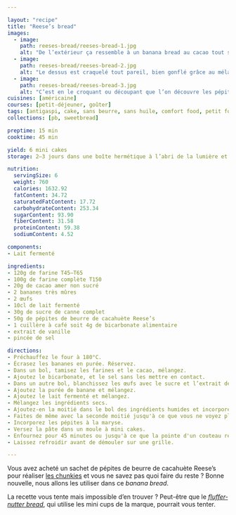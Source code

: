 ```yaml
---

layout: "recipe"
title: "Reese’s bread"
images:
  - image:
    path: reeses-bread/reeses-bread-1.jpg
    alt: "De l’extérieur ça ressemble à un banana bread au cacao tout simple."
  - image:
    path: reeses-bread/reeses-bread-2.jpg
    alt: "Le dessus est craquelé tout pareil, bien gonflé grâce au mélange de lait fermenté et de bicarbonate, et rien ne laisse deviner ce qu’il contient."
  - image:
    path: reeses-bread/reeses-bread-3.jpg
    alt: "C’est en le croquant ou découpant que l’on découvre les pépites de beurre de cacahuète qui ont bien fondu, et amènent un contraste au cacaoté."
cuisines: [américaine]
courses: [petit-déjeuner, goûter]
tags: [antigaspi, cake, sans beurre, sans huile, comfort food, petit format, Reese’s]
collections: [pb, sweetbread]

preptime: 15 min
cooktime: 45 min

yield: 6 mini cakes
storage: 2–3 jours dans une boîte hermétique à l’abri de la lumière et de la chaleur. 5 jours au frigo. 2 mois au congélateur.

nutrition:
  servingSize: 6
  weight: 760
  calories: 1632.92
  fatContent: 34.72
  saturatedFatContent: 17.72
  carbohydrateContent: 253.34
  sugarContent: 93.90
  fiberContent: 31.58
  proteinContent: 59.38
  sodiumContent: 4.52

components:
- Lait fermenté

ingredients:
- 120g de farine T45–T65
- 100g de farine complète T150
- 20g de cacao amer non sucré
- 2 bananes très mûres
- 2 œufs
- 10cl de lait fermenté
- 30g de sucre de canne complet
- 50g de pépites de beurre de cacahuète Reese’s
- 1 cuillère à café soit 4g de bicarbonate alimentaire
- extrait de vanille
- pincée de sel

directions:
- Préchauffez le four à 180°C.
- Écrasez les bananes en purée. Réservez.
- Dans un bol, tamisez les farines et le cacao, mélangez. 
- Ajoutez le bicarbonate, et le sel sans les mettre en contact.
- Dans un autre bol, blanchissez les œufs avec le sucre et l’extrait de vanille. 
- Ajoutez la purée de banane et mélangez. 
- Ajoutez le lait fermenté et mélangez. 
- Mélangez les ingrédients secs. 
- Ajoutez-en la moitié dans le bol des ingrédients humides et incorporez délicatement à la maryse. 
- Faites de même avec la seconde moitié jusqu'à ce que vous ne voyez plus de grumeaux.
- Incorporez les pépites à la maryse.
- Versez la pâte dans un moule à mini cakes.
- Enfournez pour 45 minutes ou jusqu'à ce que la pointe d'un couteau ressorte avec quelques flocons de mie. 
- Laissez refroidir avant de démouler sur une grille. 

---
```


Vous avez acheté un sachet de pépites de beurre de cacahuète Reese’s pour réaliser [les chunkies](reeses-chunkies.html) et vous ne savez pas quoi faire du reste&nbsp;? Bonne nouvelle, nous allons les utiliser dans ce <i lang="en">banana bread</i>.

La recette vous tente mais impossible d’en trouver&nbsp;? Peut-être que le <i lang="en">[fluffernutter bread](fluffernutter-bread.html)</i>, qui utilise les mini cups de la marque, pourrait vous tenter.